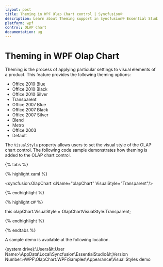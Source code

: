 ```yaml
---
layout: post
title: Theming in WPF Olap Chart control | Syncfusion®
description: Learn about Theming support in Syncfusion® Essential Studio® WPF Olap Chart control, its elements and more details.
platform: wpf
control: OLAP Chart
documentation: ug
---
```


# Theming in WPF Olap Chart

Theming is the process of applying particular settings to visual elements of a product. This feature provides the following theming options:

* Office 2010 Blue
* Office 2010 Black
* Office 2010 Silver
* Transparent
* Office 2007 Blue
* Office 2007 Black
* Office 2007 Silver
* Blend
* Metro
* Office 2003
* Default

The `VisualStyle` property allows users to set the visual style of the OLAP chart control. The following code sample demonstrates how theming is added to the OLAP chart control.

{% tabs %}

{% highlight xaml %}

<syncfusion:OlapChart  x:Name="olapChart" VisualStyle="Transparent"/> 

{% endhighlight %}

{% highlight c# %}
 
this.olapChart.VisualStyle = OlapChartVisualStyle.Transparent;

{% endhighlight %}
 
{% endtabs %}

A sample demo is available at the following location.

{system drive}:\Users\&lt;User Name&gt;\AppData\Local\Syncfusion\EssentialStudio\&lt;Version Number&gt;\WPF\OlapChart.WPF\Samples\Appearance\Visual Styles demo
